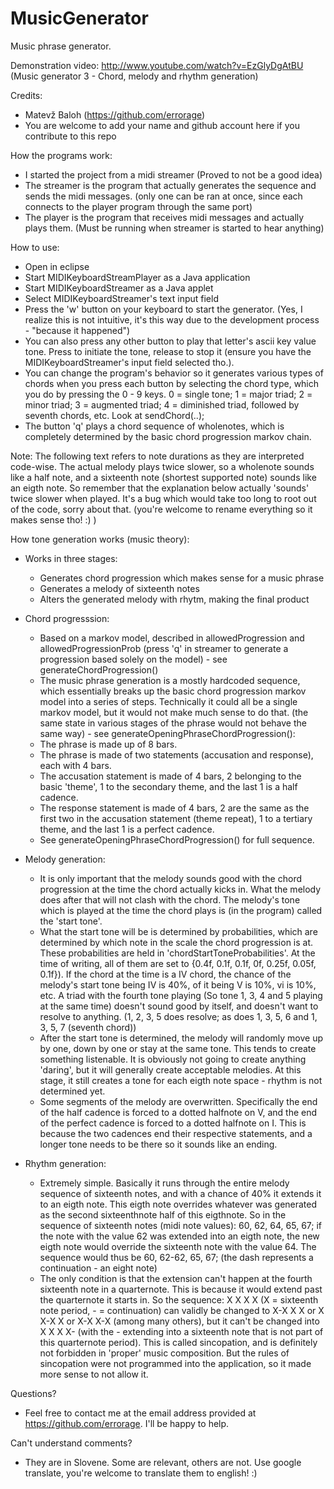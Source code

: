 MusicGenerator
===============

Music phrase generator.

Demonstration video:
http://www.youtube.com/watch?v=EzGlyDgAtBU (Music generator 3 - Chord, melody and rhythm generation)

Credits:
- Matevž Baloh (https://github.com/errorage)
- You are welcome to add your name and github account here if you contribute to this repo

How the programs work:
- I started the project from a midi streamer (Proved to not be a good idea)
- The streamer is the program that actually generates the sequence and sends the midi messages. (only one can be ran at once, since each connects to the player program through the same port)
- The player is the program that receives midi messages and actually plays them. (Must be running when streamer is started to hear anything)

How to use: 
- Open in eclipse
- Start MIDIKeyboardStreamPlayer as a Java application
- Start MIDIKeyboardStreamer as a Java applet
- Select MIDIKeyboardStreamer's text input field
- Press the 'w' button on your keyboard to start the generator. (Yes, I realize this is not intuitive, it's this way due to the development process - "because it happened")
- You can also press any other button to play that letter's ascii key value tone. Press to initiate the tone, release to stop it (ensure you have the MIDIKeyboardStreamer's input field selected tho.).
- You can change the program's behavior so it generates various types of chords when you press each button by selecting the chord type, which you do by pressing the 0 - 9 keys. 0 = single tone; 1 = major triad; 2 = minor triad; 3 = augmented triad; 4 = diminished triad, followed by seventh chords, etc. Look at sendChord(..);
- The button 'q' plays a chord sequence of wholenotes, which is completely determined by the basic chord progression markov chain.

Note: The following text refers to note durations as they are interpreted code-wise. The actual melody plays twice slower, so a wholenote sounds like a half note, and a sixteenth note (shortest supported note) sounds like an eigth note. So remember that the explanation below actually 'sounds' twice slower when played. It's a bug which would take too long to root out of the code, sorry about that. (you're welcome to rename everything so it makes sense tho! :) )

How tone generation works (music theory):
- Works in three stages:
  - Generates chord progression which makes sense for a music phrase
  - Generates a melody of sixteenth notes
  - Alters the generated melody with rhytm, making the final product

- Chord progresssion:
  - Based on a markov model, described in allowedProgression and allowedProgressionProb (press 'q' in streamer to generate a progression based solely on the model) - see generateChordProgression()
  - The music phrase generation is a mostly hardcoded sequence, which essentially breaks up the basic chord progression markov model into a series of steps. Technically it could all be a single markov model, but it would not make much sense to do that. (the same state in various stages of the phrase would not behave the same way) - see generateOpeningPhraseChordProgression():
  - The phrase is made up of 8 bars.
  - The phrase is made of two statements (accusation and response), each with 4 bars.
  - The accusation statement is made of 4 bars, 2 belonging to the basic 'theme', 1 to the secondary theme, and the last 1 is a half cadence.
  - The response statement is made of 4 bars, 2 are the same as the first two in the accusation statement (theme repeat), 1 to a tertiary theme, and the last 1 is a perfect cadence.
  - See generateOpeningPhraseChordProgression() for full sequence.

- Melody generation:
  - It is only important that the melody sounds good with the chord progression at the time the chord actually kicks in. What the melody does after that will not clash with the chord. The melody's tone which is played at the time the chord plays is (in the program) called the 'start tone'.
  - What the start tone will be is determined by probabilities, which are determined by which note in the scale the chord progression is at. These probabilities are held in 'chordStartToneProbabilities'. At the time of writing, all of them are set to {0.4f, 0.1f, 0.1f, 0f, 0.25f, 0.05f, 0.1f}). If the chord at the time is a IV chord, the chance of the melody's start tone being IV is 40%, of it being V is 10%, vi is 10%, etc. A triad with the fourth tone playing (So tone 1, 3, 4 and 5 playing at the same time) doesn't sound good by itself, and doesn't want to resolve to anything. (1, 2, 3, 5 does resolve; as does 1, 3, 5, 6 and 1, 3, 5, 7 (seventh chord))
  - After the start tone is determined, the melody will randomly move up by one, down by one or stay at the same tone. This tends to create something listenable. It is obviously not going to create anything 'daring', but it will generally create acceptable melodies. At this stage, it still creates a tone for each eigth note space - rhythm is not determined yet.
  - Some segments of the melody are overwritten. Specifically the end of the half cadence is forced to a dotted halfnote on V, and the end of the perfect cadence is forced to a dotted halfnote on I. This is because the two cadences end their respective statements, and a longer tone needs to be there so it sounds like an ending.

- Rhythm generation:
  - Extremely simple. Basically it runs through the entire melody sequence of sixteenth notes, and with a chance of 40% it extends it to an eigth note. This eigth note overrides whatever was generated as the second sixteenthnote half of this eigthnote. So in the sequence of sixteenth notes (midi note values): 60, 62, 64, 65, 67; if the note with the value 62 was extended into an eigth note, the new eigth note would override the sixteenth note with the value 64. The sequence would thus be 60, 62-62, 65, 67; (the dash represents a continuation - an eight note)
  - The only condition is that the extension can't happen at the fourth sixteenth note in a quarternote. This is because it would extend past the quarternote it starts in. So the sequence: X X X X (X = sixteenth note period, - = continuation) can validly be changed to X-X X X or X X-X X or X-X X-X (among many others), but it can't be changed into X X X X- (with the - extending into a sixteenth note that is not part of this quarternote period). This is called sincopation, and is definitely not forbidden in 'proper' music composition. But the rules of sincopation were not programmed into the application, so it made more sense to not allow it. 

Questions?
- Feel free to contact me at the email address provided at https://github.com/errorage. I'll be happy to help.

Can't understand comments?
- They are in Slovene. Some are relevant, others are not. Use google translate, you're welcome to translate them to english! :)
